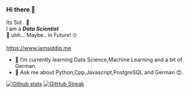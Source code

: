 ### Hi there 👋
Its Sid . 🙉<br>
I am a <i><b>Data Scientist</b></i> <br>🤔 uhh... Maybe.. in Future! 🙄 <br>
 <br>https://www.iamsiddiq.me
- 🌱 I’m currently learning Data Science,Machine Learning and a bit of German.
- 💬 Ask me about Python,Cpp,Javascript,PostgreSQL and German 😊.
<!-- 
- 🔭 I’m currently working on .
- 👯 I’m looking to collaborate on anything
- 🤔 I’m looking for help with
- 📫 How to reach me: ...
- 😄 Pronouns: ...
- ⚡ Fun fact: 
-->
[![Github stats](https://github-readme-stats.vercel.app/api?username=siddiqkaithodu)](/../..)
[![GitHub Streak](https://github-readme-streak-stats.herokuapp.com?user=siddiqkaithodu&theme=blux)](/../..)
